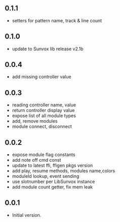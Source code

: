 ## 0.1.1
 - setters for pattern name, track & line count

## 0.1.0
 - update to Sunvox lib release v2.1b

## 0.0.4
 - add missing controller value

## 0.0.3
 - reading controller name, value
 - return controller display value
 - expose list of all module types
 - add, remove modules
 - module connect, disconnect
   

## 0.0.2

 - expose module flag constants
 - add note off cmd const
 - update to latest ffi, ffigen pkgs version
 - add play, resume methods, modules name,colors
 - moduleId lookup, event sending
 - use slotnumber per LibSunvox instance
 - add module count getter, fix mem leak

## 0.0.1

- Initial version.
